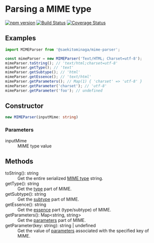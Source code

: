 # Parsing a MIME type

[![npm version](https://badge.fury.io/js/%40saekitominaga%2Fmime-parser.svg)](https://badge.fury.io/js/%40saekitominaga%2Fmime-parser)
[![Build Status](https://www.travis-ci.com/SaekiTominaga/mime-parser.svg)](https://www.travis-ci.com/SaekiTominaga/mime-parser)
[![Coverage Status](https://coveralls.io/repos/github/SaekiTominaga/mime-parser/badge.svg)](https://coveralls.io/github/SaekiTominaga/mime-parser)

## Examples

```JavaScript
import MIMEParser from '@saekitominaga/mime-parser';

const mimeParser = new MIMEParser('Text/HTML; Charset=utf-8');
mimeParser.toString(); // 'text/html;charset=utf-8'
mimeParser.getType(); // 'text'
mimeParser.getSubtype(); // 'html'
mimeParser.getEssence(); // 'text/html'
mimeParser.getParameters(); // Map(1) { 'charset' => 'utf-8' }
mimeParser.getParameter('charset'); // 'utf-8'
mimeParser.getParameter('foo'); // undefined
```

## Constructor

```TypeScript
new MIMEParser(inputMime: string)
```

### Parameters

<dl>
<dt>inputMime</dt>
<dd>MIME type value</dd>
</dl>

## Methods

<dl>
<dt>toString(): string</dt>
<dd>Get the entire serialized <a href="https://mimesniff.spec.whatwg.org/#mime-type">MIME type</a> string.</dd>
<dt>getType(): string</dt>
<dd>Get the <a href="https://mimesniff.spec.whatwg.org/#type">type</a> part of MIME.</dd>
<dt>getSubtype(): string</dt>
<dd>Get the <a href="https://mimesniff.spec.whatwg.org/#subtype">subtype</a> part of MIME.</dd>
<dt>getEssence(): string</dt>
<dd>Get the <a href="https://mimesniff.spec.whatwg.org/#mime-type-essence">essence</a> part (type/subtype) of MIME.</dd>
<dt>getParameters(): Map&lt;string, string&gt;</dt>
<dd>Get the <a href="https://mimesniff.spec.whatwg.org/#parameters">parameters</a> part of MIME.</dd>
<dt>getParameter(key: string): string | undefined</dt>
<dd>Get the value of <a href="https://mimesniff.spec.whatwg.org/#parameters">parameters</a> associated with the specified key of MIME.</dd>
</dl>
